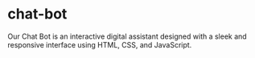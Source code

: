 # chat-bot
Our Chat Bot is an interactive digital assistant designed with a sleek and responsive interface using HTML, CSS, and JavaScript.
